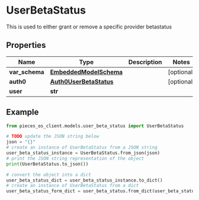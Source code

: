 # UserBetaStatus

This is used to either grant or remove a specific provider betastatus

## Properties

Name | Type | Description | Notes
------------ | ------------- | ------------- | -------------
**var_schema** | [**EmbeddedModelSchema**](EmbeddedModelSchema) |  | [optional] 
**auth0** | [**Auth0UserBetaStatus**](Auth0UserBetaStatus) |  | [optional] 
**user** | **str** |  | 

## Example

```python
from pieces_os_client.models.user_beta_status import UserBetaStatus

# TODO update the JSON string below
json = "{}"
# create an instance of UserBetaStatus from a JSON string
user_beta_status_instance = UserBetaStatus.from_json(json)
# print the JSON string representation of the object
print(UserBetaStatus.to_json())

# convert the object into a dict
user_beta_status_dict = user_beta_status_instance.to_dict()
# create an instance of UserBetaStatus from a dict
user_beta_status_form_dict = user_beta_status.from_dict(user_beta_status_dict)
```


